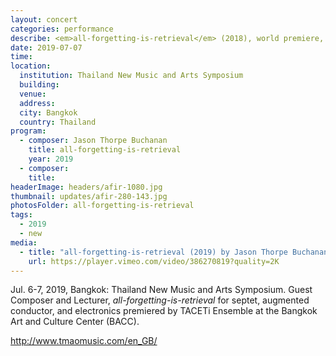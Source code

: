 ```yaml
---
layout: concert
categories: performance
describe: <em>all-forgetting-is-retrieval</em> (2018), world premiere, TACETi Ensemble & augmented conductor. TNMAS.
date: 2019-07-07
time:
location:
  institution: Thailand New Music and Arts Symposium
  building:
  venue:
  address:
  city: Bangkok
  country: Thailand
program:
  - composer: Jason Thorpe Buchanan
    title: all-forgetting-is-retrieval
    year: 2019
  - composer:
    title:
headerImage: headers/afir-1080.jpg
thumbnail: updates/afir-280-143.jpg
photosFolder: all-forgetting-is-retrieval
tags:
  - 2019
  - new
media:
  - title: "all-forgetting-is-retrieval (2019) by Jason Thorpe Buchanan"
    url: https://player.vimeo.com/video/386270819?quality=2K
---
```


Jul. 6-7, 2019, Bangkok: Thailand New Music and Arts Symposium. Guest Composer and Lecturer, *all-forgetting-is-retrieval* for septet, augmented conductor, and electronics premiered by TACETi Ensemble at the Bangkok Art and Culture Center (BACC).

http://www.tmaomusic.com/en_GB/
